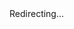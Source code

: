 <!DOCTYPE html>
<html>
  <head>
    <meta charset="utf-8">
    <title>Redirecting...</title>
    <script type="text/javascript">
      // Extract the path from the current URL
      var path = window.location.pathname;
      // Redirect to index.html while preserving the path (if needed, pass it to your SPA via query parameters or hash)
      //ORIGINAL// window.location.href = 'turbo-chainsaw/index.html' + '?redirect=' + encodeURIComponent(path);
      //A//window.location.href = './index.html?redirect=' + encodeURIComponent(path);
      window.location.href = window.location.origin + window.location.pathname.split('/').slice(0, 2).join('/') + '/index.html?redirect=' + encodeURIComponent(path);
    </script>
  </head>
  <body>
    Redirecting...
  </body>
</html> 

